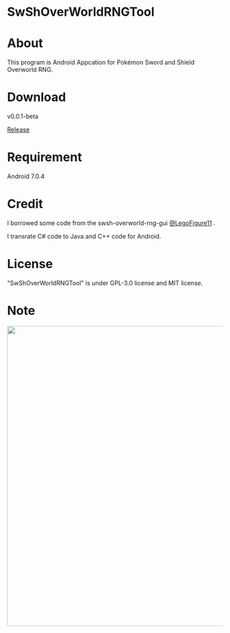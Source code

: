 # SwShOverWorldRNGTool

# About

This program is Android Appcation for Pokémon Sword and Shield Overworld RNG.

# Download


v0.0.1-beta

[Release](https://github.com/IPA989/SwShOverWorldRNGTool/releases/tag/v0.0.1-beta)

# Requirement

Android 7.0.4

# Credit

I borrowed some code from the swsh-overworld-rng-gui [@LegoFigure11](https://github.com/LegoFigure11/) .

I transrate C# code to Java and C++ code for Android.

# License

"SwShOverWorldRNGTool" is under GPL-3.0 license and MIT license.

# Note
<img src="https://user-images.githubusercontent.com/77717272/148642155-6aed6cbb-c186-49ae-9b25-22e88ed379ab.png" width="700px">
